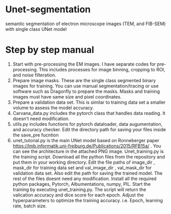 # Unet-segmentation
semantic segmentation of electron microscope images (TEM, and FIB-SEM) with single class UNet model 

# Step by step manual
1. Start with pre-processing the EM images. I have separate codes for pre-processing. This includes processes for image binning, cropping to ROI, and noise filteration. 
2. Prepare image masks. These are the single class segmented binary images for training. You can use manual segmentation/tracing or use software such as Dragonfly to prepare the masks. Masks and training images must have same size and pixel coordinates. 
3. Prepare a validation data set. This is similar to training data set a smaller volume to assess the model accuracy. 
4. Carvana_data.py includes the pytorch class that handles data reading. It doesn't need modification.
5. utils.py includes functions for pytorch dataloader, data augumentation, and accuracy checker. Edit the directory path for saving your files inside the save_pre fucntion
6. unet_tutorial.py is the main UNet model based on Ronneberger paper https://lmb.informatik.uni-freiburg.de/Publications/2015/RFB15a/ . You can see the architecture in the attached PNG image.
Unet_training.py is the training script. Download all the python files from the repository and put them in your working directory. Edit the file paths of image_dir , mask_dir for training data set and val_image_dir , val_mask_dir for validation data set. Also edit the path for saving the trained model. The rest of the files doesnt need any modification. 
Install all the required python packages, Pytorch, Albumentations, numpy, PIL. 
Start the training by executing unet_training.py. The script will return the valication accuracy and dice score for each epoch.
Adjust the hyperparameters to optimize the training accuracy. i.e. Epoch, learning rate, batch size. 

